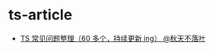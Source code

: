 # ts-article

- [TS 常见问题整理（60 多个，持续更新 ing） @秋天不落叶](https://juejin.im/post/5e33fcd06fb9a02fc767c427)
